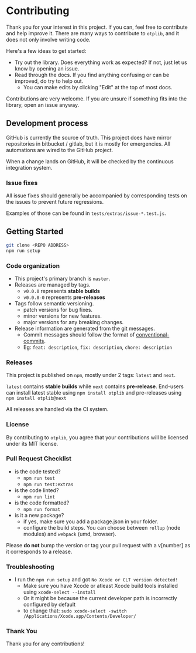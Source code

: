 # Contributing

Thank you for your interest in this project. If you can, feel free to contribute and help improve it.
There are many ways to contribute to `otplib`, and it does not only involve writing code.

Here's a few ideas to get started:

- Try out the library. Does everything work as expected? If not, just let us know by opening an issue.
- Read through the docs. If you find anything confusing or can be improved, do try to help out.
  - You can make edits by clicking "Edit" at the top of most docs.

Contributions are very welcome. If you are unsure if something fits into the library, open an issue anyway.

## Development process

GitHub is currently the source of truth. This project does have mirror repositories in bitbucket / gitlab,
but it is mostly for emergencies. All automations are wired to the GitHub project.

When a change lands on GitHub, it will be checked by the continuous integration system.

### Issue fixes

All issue fixes should generally be accompanied by corresponding tests on the issues
to prevent future regressions.

Examples of those can be found in `tests/extras/issue-*.test.js`.

## Getting Started

```bash
git clone <REPO ADDRESS>
npm run setup
```

### Code organization

- This project's primary branch is `master`.
- Releases are managed by tags.
  - `v0.0.0` represents **stable builds**
  - `v0.0.0-0` represents **pre-releases**
- Tags follow semantic versioning.
  - patch versions for bug fixes.
  - minor versions for new features.
  - major versions for any breaking changes.
- Release information are generated from the git messages.
  - Commit messages should follow the format of [conventional-commits](https://conventionalcommits.org/).
  - Eg: `feat: description`, `fix: description`, `chore: description`

### Releases

This project is published on `npm`, mostly under 2 tags: `latest` and `next`.

`latest` contains **stable builds** while `next` contains **pre-release**.
End-users can install latest stable using `npm install otplib` and
pre-releases using `npm install otplib@next`

All releases are handled via the CI system.

### License

By contributing to `otplib`, you agree that your contributions will be licensed under its MIT license.

### Pull Request Checklist

- is the code tested?
  - `npm run test`
  - `npm run test:extras`
- is the code linted?
  - `npm run lint`
- is the code formatted?
  - `npm run format`
- is it a new package?
  - if yes, make sure you add a package.json in your folder.
  - configure the build steps. You can choose between `rollup` (node modules) and `webpack` (umd, browser).

Please **do not** bump the version or tag your pull request
with a v\[number\] as it corresponds to a release.

### Troubleshooting

- I run the `npm run setup` and got `No Xcode or CLT version detected!`
  - Make sure you have Xcode or atleast Xcode build tools installed using `xcode-select --install`
  - Or it might be because the current developer path is incorrectly configured by default
  - to change that: `sudo xcode-select -switch /Applications/Xcode.app/Contents/Developer/`

### Thank You

Thank you for any contributions!
